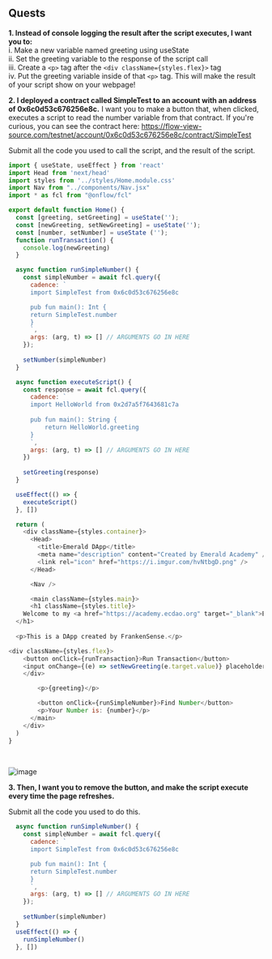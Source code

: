 ## Quests

**1. Instead of console logging the result after the script executes, I want you to:**
<br>i. Make a new variable named greeting using useState
<br>ii. Set the greeting variable to the response of the script call
<br>iii. Create a `<p>` tag after the `<div className={styles.flex}>` tag
<br>iv. Put the greeting variable inside of that `<p>` tag. This will make the result of your script show on your webpage!

**2. I deployed a contract called SimpleTest to an account with an address of 0x6c0d53c676256e8c.** 
I want you to make a button that, when clicked, executes a script to read the number variable from that contract. 
If you're curious, you can see the contract here: https://flow-view-source.com/testnet/account/0x6c0d53c676256e8c/contract/SimpleTest

Submit all the code you used to call the script, and the result of the script.

``` javascript
import { useState, useEffect } from 'react'
import Head from 'next/head'
import styles from '../styles/Home.module.css'
import Nav from "../components/Nav.jsx"
import * as fcl from "@onflow/fcl"

export default function Home() {
  const [greeting, setGreeting] = useState('');
  const [newGreeting, setNewGreeting] = useState('');
  const [number, setNumber] = useState ('');
  function runTransaction() {
    console.log(newGreeting)
  }

  async function runSimpleNumber() {
    const simpleNumber = await fcl.query({
      cadence: `
      import SimpleTest from 0x6c0d53c676256e8c

      pub fun main(): Int {
      return SimpleTest.number
      }   
      `,
      args: (arg, t) => [] // ARGUMENTS GO IN HERE
    });
  
    setNumber(simpleNumber)
  }

  async function executeScript() {
    const response = await fcl.query({
      cadence: `
      import HelloWorld from 0x2d7a5f7643681c7a
  
      pub fun main(): String {
          return HelloWorld.greeting
      }
      `, 
      args: (arg, t) => [] // ARGUMENTS GO IN HERE
    })
  
    setGreeting(response)
  }

  useEffect(() => {
    executeScript()
  }, [])

  return (
    <div className={styles.container}>
      <Head>
        <title>Emerald DApp</title>
        <meta name="description" content="Created by Emerald Academy" />
        <link rel="icon" href="https://i.imgur.com/hvNtbgD.png" />
      </Head>

      <Nav />

      <main className={styles.main}>
      <h1 className={styles.title}>
    Welcome to my <a href="https://academy.ecdao.org" target="_blank">Emerald DApp!</a>
  </h1>
  
  <p>This is a DApp created by FrankenSense.</p>

<div className={styles.flex}>
    <button onClick={runTransaction}>Run Transaction</button> 
    <input onChange={(e) => setNewGreeting(e.target.value)} placeholder="Hello, Idiots!" />
    </div>

        <p>{greeting}</p> 

        <button onClick={runSimpleNumber}>Find Number</button> 
        <p>Your Number is: {number}</p>
      </main>
    </div>
  )
}
```

<br>

![image](https://user-images.githubusercontent.com/111278229/195716476-3113dd15-a7a7-4f0f-a73f-275518be9574.png)


**3. Then, I want you to remove the button, and make the script execute every time the page refreshes.**

Submit all the code you used to do this.
``` javascript
  async function runSimpleNumber() {
    const simpleNumber = await fcl.query({
      cadence: `
      import SimpleTest from 0x6c0d53c676256e8c

      pub fun main(): Int {
      return SimpleTest.number
      }   
      `,
      args: (arg, t) => [] // ARGUMENTS GO IN HERE
    });
  
    setNumber(simpleNumber)
  }
  useEffect(() => {
    runSimpleNumber()
  }, [])
```
